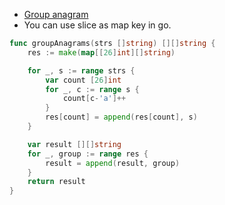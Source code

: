 * [Group anagram](https://leetcode.com/problems/group-anagrams/)
* You can use slice as map key in go.
```go
func groupAnagrams(strs []string) [][]string {
    res := make(map[[26]int][]string)

    for _, s := range strs {
        var count [26]int
        for _, c := range s {
            count[c-'a']++
        }
        res[count] = append(res[count], s)
    }

    var result [][]string
    for _, group := range res {
        result = append(result, group)
    }
    return result
}
```